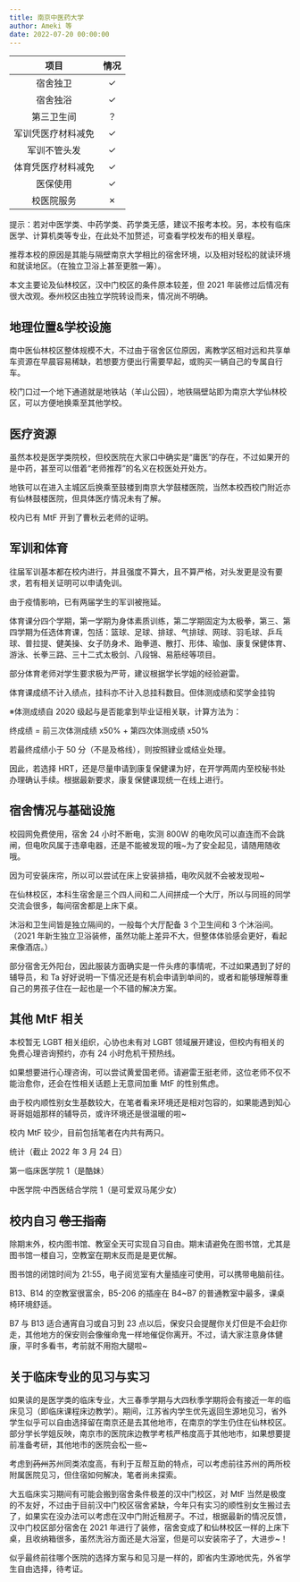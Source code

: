 ```yaml
---
title: 南京中医药大学
author: Ameki 等
date: 2022-07-20 00:00:00
---
```


|项目|情况|
|:---:|:---:|
|宿舍独卫|✓|
|宿舍独浴|✓|
|第三卫生间|？|
|军训凭医疗材料减免|✓|
|军训不管头发|✓|
|体育凭医疗材料减免|✓|
|医保使用|✓|
|校医院服务|✗|

提示：若对中医学类、中药学类、药学类无感，建议不报考本校。另，本校有临床医学、计算机类等专业，在此处不加赘述，可查看学校发布的相关章程。

推荐本校的原因是其能与隔壁南京大学相比的宿舍环境，以及相对轻松的就读环境和就读地区。（在独立卫浴上甚至更胜一筹）。

本文主要论及仙林校区，汉中门校区的条件原本较差，但 2021 年装修过后情况有很大改观。泰州校区由独立学院转设而来，情况尚不明确。

## 地理位置&学校设施

南中医仙林校区整体规模不大，不过由于宿舍区位原因，离教学区相对远和共享单车资源在早晨容易稀缺，若想要方便出行需要早起，或购买一辆自己的专属自行车。

校门口过一个地下通道就是地铁站（羊山公园），地铁隔壁站即为南京大学仙林校区，可以方便地换乘至其他学校。

## 医疗资源

虽然本校是医学类院校，但校医院在大家口中确实是“庸医”的存在，不过如果开的是中药，甚至可以借着“老师推荐”的名义在校医处开处方。

地铁可以在进入主城区后换乘至鼓楼到南京大学鼓楼医院，当然本校西校门附近亦有仙林鼓楼医院，但具体医疗情况未有了解。

校内已有 MtF 开到了曹秋云老师的证明。

## 军训和体育

往届军训基本都在校内进行，并且强度不算大，且不算严格，对头发更是没有要求，若有相关证明可以申请免训。

由于疫情影响，已有两届学生的军训被拖延。

体育课分四个学期，第一学期为身体素质训练，第二学期固定为太极拳，第三、第四学期为任选体育课，包括：篮球、足球、排球、气排球、网球、羽毛球、乒乓球、普拉提、健美操、女子防身术、跆拳道、散打、形体、瑜伽、康复保健体育、游泳、长拳三路、三十二式太极剑、八段锦、易筋经等项目。

部分体育老师对学生要求极为严苛，建议根据学长学姐的经验避雷。

体育课成绩不计入绩点，挂科亦不计入总挂科数目。但体测成绩和奖学金挂钩

※体测成绩自 2020 级起与是否能拿到毕业证相关联，计算方法为：

终成绩 = 前三次体测成绩 x50% + 第四次体测成绩 x50%

若最终成绩小于 50 分（不是及格线），则按照肄业或结业处理。

因此，若选择 HRT，还是尽量申请到康复保健课为好，在开学两周内至校秘书处办理确认手续。根据最新要求，康复保健课现统一在线上进行。

## 宿舍情况与基础设施

校园网免费使用，宿舍 24 小时不断电，实测 800W 的电吹风可以直连而不会跳闸，但电吹风属于违章电器，还是不能被发现的哦~为了安全起见，请随用随收哦。

因为可安装床帘，所以可以尝试在床上安装排插，电吹风就不会被发现啦~

在仙林校区，本科生宿舍是三个四人间和二人间拼成一个大厅，所以与同班的同学交流会很多，每间宿舍都是上床下桌。

沐浴和卫生间皆是独立隔间的，一般每个大厅配备 3 个卫生间和 3 个沐浴间。（2021 年新生独立卫浴装修，虽然功能上差异不大，但整体体验感会更好，看起来像酒店。）

部分宿舍无外阳台，因此服装方面确实是一件头疼的事情呢，不过如果遇到了好的辅导员，和 Ta 好好说明一下情况还是有机会申请到单间的，或者和能够理解尊重自己的男孩子住在一起也是一个不错的解决方案。

## 其他 MtF 相关

本校暂无 LGBT 相关组织，心协也未有对 LGBT 领域展开建设，但校内有相关的免费心理咨询预约，亦有 24 小时危机干预热线。

如果想要进行心理咨询，可以尝试黄爱国老师。请避雷王挺老师，这位老师不仅不能治愈你，还会在性相关话题上无意间加重 MtF 的性别焦虑。

由于校内顺性别女生基数较大，在笔者看来环境还是相对包容的，如果能遇到知心哥哥姐姐那样的辅导员，或许环境还是很温暖的啦~

 校内 MtF 较少，目前包括笔者在内共有两只。

 统计（截止 2022 年 3 月 24 日）

 第一临床医学院 1（是酷妹）

 中医学院·中西医结合学院 1（是可爱双马尾少女）

## 校内自习 ~~卷王指南~~

 除期末外，校内图书馆、教室全天可实现自习自由。期末请避免在图书馆，尤其是图书馆一楼自习，空教室在期末反而是是更优解。

 图书馆的闭馆时间为 21:55，电子阅览室有大量插座可使用，可以携带电脑前往。

 B13、B14 的空教室很富余，B5-206 的插座在 B4~B7 的普通教室中最多，课桌椅环境舒适。

 B7 与 B13 适合通宵自习或自习到 23 点以后，保安只会提醒你关灯但是不会赶你走，其他地方的保安则会像催命鬼一样地催促你离开。不过，请大家注意身体健康，平时多看书，考前就不用抱大腿啦~

## 关于临床专业的见习与实习

如果读的是医学类的临床专业，大三春季学期与大四秋季学期将会有接近一年的临床见习（即临床课程床边教学）。期间，江苏省内学生优先返回生源地见习，省外学生似乎可以自由选择留在南京还是去其他地市，在南京的学生仍住在仙林校区。部分学长学姐反映，南京市的医院床边教学考核严格度高于其他地市，如果想要提前准备考研，其他地市的医院会松一些~

考虑到~~药州~~苏州同类浓度高，有利于互帮互助的特点，可以考虑前往苏州的两所校附属医院见习，但住宿如何解决，笔者尚未探索。

大五临床实习期间有可能会搬到宿舍条件极差的汉中门校区，对 MtF 当然是极度的不友好，不过由于目前汉中门校区宿舍紧缺，今年只有实习的顺性别女生搬过去了，如果实在没办法可以考虑在汉中门附近租房子。不过，根据最新的情况反馈，汉中门校区部分宿舍在 2021 年进行了装修，宿舍变成了和仙林校区一样的上床下桌，且收纳箱很多，虽然洗浴方面还是大浴室，但是可以安装帘子了，大进步~！

似乎最终前往哪个医院的选择方案与和见习是一样的，即省内生源地优先，外省学生自由选择，待考证。
